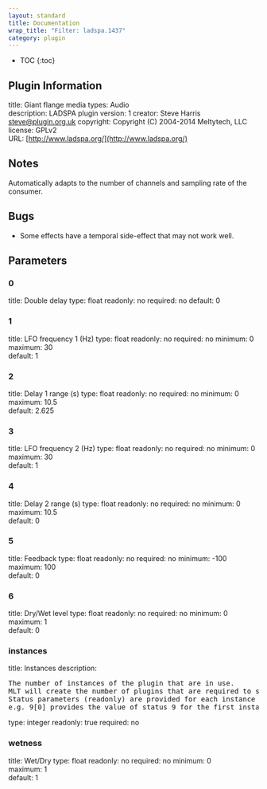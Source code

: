 ```yaml
---
layout: standard
title: Documentation
wrap_title: "Filter: ladspa.1437"
category: plugin
---
```

* TOC
{:toc}

## Plugin Information

title: Giant flange
media types:
Audio  
description: LADSPA plugin
version: 1
creator: Steve Harris <steve@plugin.org.uk>
copyright: Copyright (C) 2004-2014 Meltytech, LLC  
license: GPLv2  
URL: [http://www.ladspa.org/](http://www.ladspa.org/)  

## Notes

Automatically adapts to the number of channels and sampling rate of the consumer.

## Bugs

* Some effects have a temporal side-effect that may not work well.


## Parameters

### 0

title: Double delay  type: float
readonly: no
required: no
default: 0  

### 1

title: LFO frequency 1 (Hz)  type: float
readonly: no
required: no
minimum: 0  
maximum: 30  
default: 1  

### 2

title: Delay 1 range (s)  type: float
readonly: no
required: no
minimum: 0  
maximum: 10.5  
default: 2.625  

### 3

title: LFO frequency 2 (Hz)  type: float
readonly: no
required: no
minimum: 0  
maximum: 30  
default: 1  

### 4

title: Delay 2 range (s)  type: float
readonly: no
required: no
minimum: 0  
maximum: 10.5  
default: 0  

### 5

title: Feedback  type: float
readonly: no
required: no
minimum: -100  
maximum: 100  
default: 0  

### 6

title: Dry/Wet level  type: float
readonly: no
required: no
minimum: 0  
maximum: 1  
default: 0  

### instances

title: Instances  description:
<pre>
The number of instances of the plugin that are in use.
MLT will create the number of plugins that are required to support the number of audio channels.
Status parameters (readonly) are provided for each instance and are accessed by specifying the instance number after the identifier (starting at zero).
e.g. 9[0] provides the value of status 9 for the first instance.
</pre>
type: integer
readonly: true
required: no

### wetness

title: Wet/Dry  type: float
readonly: no
required: no
minimum: 0  
maximum: 1  
default: 1  

